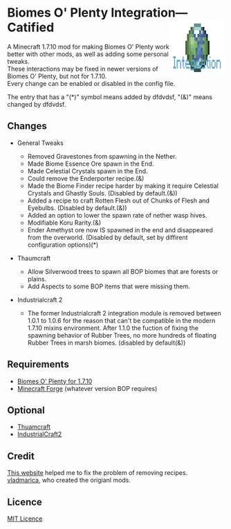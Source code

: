 Biomes O' Plenty Integration—Catified
<img align="right" alt="Logo" width="128" height="128" src="https://github.com/song682/bop-integration-catifized/blob/dev/src/main/resources/assets/bopintegration_catty/BopIntegration128x.png?raw=true">
====

A Minecraft 1.7.10 mod for making Biomes O' Plenty work better with other mods, as well as adding some personal tweaks.     
These interactions may be fixed in newer versions of Biomes O' Plenty, but not for 1.7.10.    
Every change can be enabled or disabled in the config file.

The entry that has a "(*)" symbol means added by dfdvdsf, "(&)" means changed by dfdvdsf.

## **Changes**
* General Tweaks
  * Removed Gravestones from spawning in the Nether. 
  * Made Biome Essence Ore spawn in the End.
  * Made Celestial Crystals spawn in the End.
  * Could remove the Enderporter recipe.(&)
  * Made the Biome Finder recipe harder by making it require Celestial Crystals and Ghastly Souls. (Disabled by default.(&))
  * Added a recipe to craft Rotten Flesh out of Chunks of Flesh and Eyebulbs. (Disabled by default.(&))
  * Added an option to lower the spawn rate of nether wasp hives.
  * Modifiable Koru Rarity.(&)
  * Ender Amethyst ore now IS spawned in the end and disappeared from the overworld. (Disabled by default, set by diffirent configuration options)(*)

* Thaumcraft
  * Allow Silverwood trees to spawn all BOP biomes that are forests or plains.
  * Add Aspects to some BOP items that were missing them.
* Industrialcraft 2
  * The former Industrialcraft 2 integration module is removed between 1.0.1 to 1.0.6 for the reason that can't be compatible in the modern 1.7.10 mixins environment. After 1.1.0 the  fuction of fixing the spawning behavior of Rubber Trees, no more hundreds of floating Rubber Trees in marsh biomes. (disabled by default(&))

## **Requirements**
* [Biomes O' Plenty for 1.7.10](https://minecraft.curseforge.com/projects/biomes-o-plenty)
* [Minecraft Forge](http://files.minecraftforge.net/maven/net/minecraftforge/forge/index_1.7.10.html) (whatever version BOP requires)

## **Optional**
* [Thuamcraft](https://www.curseforge.com/minecraft/mc-mods/thaumcraft)
* [IndustrialCraft2](https://www.curseforge.com/minecraft/mc-mods/industrial-craft)

## Credit
[This website](https://www.pianshen.com/ask/513714028906/) helped me to fix the problem of removing recipes.     
[vladmarica](https://github.com/vladmarica), who created the origianl mods.

## Licence
[MIT Licence](LICENSE)
